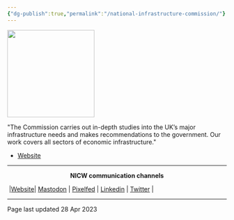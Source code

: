 ```yaml
---
{"dg-publish":true,"permalink":"/national-infrastructure-commission/"}
---
```



<img src="https://nic.org.uk/app/uploads/White-Logo-on-Teal-Background-Square.png" height="200">

"The Commission carries out in-depth studies into the UK’s major infrastructure needs and makes recommendations to the government. Our work covers all sectors of economic infrastructure."

- [Website](https://nic.org.uk/) 


***
<p style="text-align: center;font-weight:bold";>NICW communication channels</p>

󠁧 |[Website](https://nationalinfrastructurecommission.wales)| [Mastodon](https://toot.wales/@NICW) | [Pixelfed](https://pix.toot.wales/NICW) | [Linkedin](https://www.linkedin.com/company/26268509/) | [Twitter](https://twitter.com/InfraCommCymru) |
***
Page last updated 28 Apr 2023